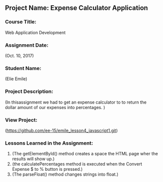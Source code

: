 ## Project Name:  Expense Calculator Application

### Course Title:
Web Application Development

### Assignment Date:  
(Oct. 10, 2017)

### Student Name:  
(Elie Emile)

### Project Description:
(In thisassignment we had to get an expense calculator to to return the dollar amount of our expenses into percentages.  )

### View Project:
(https://github.com/ee-15/emile_lesson4_javascript1.git)

### Lessons Learned in the Assignment:
1. (The getElementById() method creates a space the HTML page wher the results will show up.)
2. (the calculatePercentages method is executed when the Convert Expense $ to % button is pressed.)
3. (The parseFloat() method changes strings into float.)

